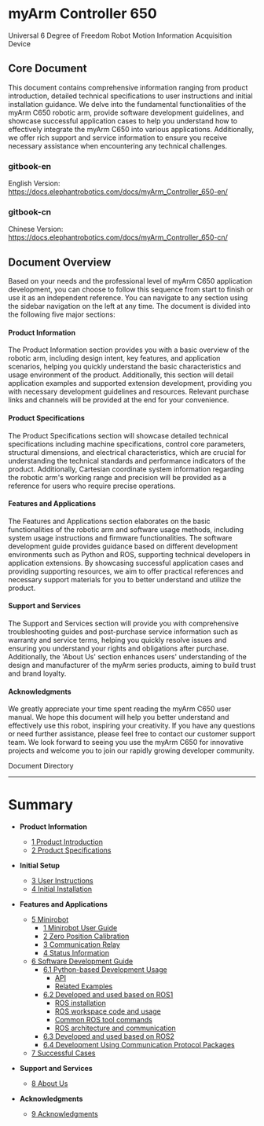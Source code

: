 # myArm Controller 650
Universal 6 Degree of Freedom Robot Motion Information Acquisition Device    

Core Document
---

This document contains comprehensive information ranging from product introduction, detailed technical specifications to user instructions and initial installation guidance. We delve into the fundamental functionalities of the myArm C650 robotic arm, provide software development guidelines, and showcase successful application cases to help you understand how to effectively integrate the myArm C650 into various applications. Additionally, we offer rich support and service information to ensure you receive necessary assistance when encountering any technical challenges.
### gitbook-en
English Version: https://docs.elephantrobotics.com/docs/myArm_Controller_650-en/
### gitbook-cn
Chinese Version: https://docs.elephantrobotics.com/docs/myArm_Controller_650-cn/

Document Overview
---

Based on your needs and the professional level of myArm C650 application development, you can choose to follow this sequence from start to finish or use it as an independent reference. You can navigate to any section using the sidebar navigation on the left at any time. The document is divided into the following five major sections:

#### Product Information
The Product Information section provides you with a basic overview of the robotic arm, including design intent, key features, and application scenarios, helping you quickly understand the basic characteristics and usage environment of the product. Additionally, this section will detail application examples and supported extension development, providing you with necessary development guidelines and resources. Relevant purchase links and channels will be provided at the end for your convenience.

#### Product Specifications
The Product Specifications section will showcase detailed technical specifications including machine specifications, control core parameters, structural dimensions, and electrical characteristics, which are crucial for understanding the technical standards and performance indicators of the product. Additionally, Cartesian coordinate system information regarding the robotic arm's working range and precision will be provided as a reference for users who require precise operations.

#### Features and Applications
The Features and Applications section elaborates on the basic functionalities of the robotic arm and software usage methods, including system usage instructions and firmware functionalities. The software development guide provides guidance based on different development environments such as Python and ROS, supporting technical developers in application extensions. By showcasing successful application cases and providing supporting resources, we aim to offer practical references and necessary support materials for you to better understand and utilize the product.

#### Support and Services
The Support and Services section will provide you with comprehensive troubleshooting guides and post-purchase service information such as warranty and service terms, helping you quickly resolve issues and ensuring you understand your rights and obligations after purchase. Additionally, the 'About Us' section enhances users' understanding of the design and manufacturer of the myArm series products, aiming to build trust and brand loyalty.

#### Acknowledgments
We greatly appreciate your time spent reading the myArm C650 user manual. We hope this document will help you better understand and effectively use this robot, inspiring your creativity. If you have any questions or need further assistance, please feel free to contact our customer support team. We look forward to seeing you use the myArm C650 for innovative projects and welcome you to join our rapidly growing developer community.


Document Directory  

---

# Summary

- **Product Information**

  - [1 Product Introduction]()
  - [2 Product Specifications]()

- **Initial Setup**

  - [3 User Instructions]()
  - [4 Initial Installation]()

- **Features and Applications**

  - [5 Minirobot]()
    - [1 Minirobot User Guide]()
    - [2 Zero Position Calibration]()
    - [3 Communication Relay]()
    - [4 Status Information]()
  - [6 Software Development Guide]()
    - [6.1 Python-based Development Usage]()
      - [API]()
      - [Related Examples]()
    - [6.2 Developed and used based on ROS1](4-FunctionsAndApplications/6-SDKDevelopment/5.2-DevelopmentAndUseBasedOnROS1/1_download.md)
      - [ROS installation](4-FunctionsAndApplications/6-SDKDevelopment/5.2-DevelopmentAndUseBasedOnROS1/1_download.md)
      - [ROS workspace code and usage](4-FunctionsAndApplications/6-SDKDevelopment/5.2-DevelopmentAndUseBasedOnROS1/2_workcode.md)
      - [Common ROS tool commands](4-FunctionsAndApplications/6-SDKDevelopment/5.2-DevelopmentAndUseBasedOnROS1/3_ROScode.md)
      - [ROS architecture and communication](4-FunctionsAndApplications/6-SDKDevelopment/5.2-DevelopmentAndUseBasedOnROS1/4_communication.md)
    - [6.3 Developed and used based on ROS2]()
    - [6.4 Development Using Communication Protocol Packages]()
  - [7 Successful Cases]()
    <!-- - [8. Supporting Resources]() -->
      <!-- - [8.1 Product Documentation]() -->
      <!-- - [8.2 Product Drawings]() -->
      <!-- - [8.3 Software Documentation and Source Code]() -->
      <!-- - [8.4 System Documentation]() -->
      <!-- - [8.5 Promotional Materials]() -->

- **Support and Services**

  - [8 About Us]()

- **Acknowledgments**

  - [9 Acknowledgments]()